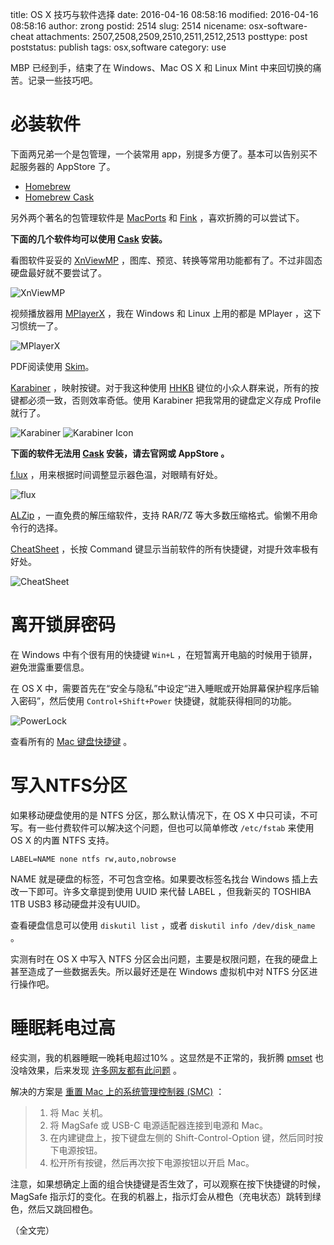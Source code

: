 title: OS X 技巧与软件选择
date: 2016-04-16 08:58:16
modified: 2016-04-16 08:58:16
author: zrong
postid: 2514
slug: 2514
nicename: osx-software-cheat
attachments: 2507,2508,2509,2510,2511,2512,2513
posttype: post
poststatus: publish
tags: osx,software
category: use

MBP 已经到手，结束了在 Windows、Mac OS X 和 Linux Mint 中来回切换的痛苦。记录一些技巧吧。

<!--more-->

# 必装软件

下面两兄弟一个是包管理，一个装常用 app，别提多方便了。基本可以告别买不起服务器的 AppStore 了。

- [Homebrew][1]
- [Homebrew Cask][2]

另外两个著名的包管理软件是 [MacPorts][4] 和 [Fink][5] ，喜欢折腾的可以尝试下。

**下面的几个软件均可以使用 [Cask][2] 安装。**

看图软件妥妥的 [XnViewMP][3] ，图库、预览、转换等常用功能都有了。不过非固态硬盘最好就不要尝试了。

![XnViewMP][52]

视频播放器用 [MPlayerX][6] ，我在 Windows 和 Linux 上用的都是 MPlayer ，这下习惯统一了。

![MPlayerX][53]

PDF阅读使用 [Skim][7]。

[Karabiner][11] ，映射按键。对于我这种使用 [HHKB][16] 键位的小众人群来说，所有的按键都必须一致，否则效率奇低。使用 Karabiner 把我常用的键盘定义存成 Profile 就行了。

![Karabiner][51]
![Karabiner Icon][55]

**下面的软件无法用 [Cask][2] 安装，请去官网或 AppStore 。**

[f.lux][8] ，用来根据时间调整显示器色温，对眼睛有好处。

![flux][54]

[ALZip][9] ，一直免费的解压缩软件，支持 RAR/7Z 等大多数压缩格式。偷懒不用命令行的选择。

[CheatSheet][10] ，长按 Command 键显示当前软件的所有快捷键，对提升效率极有好处。

![CheatSheet][56]

# 离开锁屏密码

在 Windows 中有个很有用的快捷键 `Win+L` ，在短暂离开电脑的时候用于锁屏，避免泄露重要信息。

在 OS X 中，需要首先在“安全与隐私”中设定“进入睡眠或开始屏幕保护程序后输入密码”，然后使用 `Control+Shift+Power` 快捷键，就能获得相同的功能。

![PowerLock][57]

查看所有的 [Mac 键盘快捷键][14] 。

# 写入NTFS分区

如果移动硬盘使用的是 NTFS 分区，那么默认情况下，在 OS X 中只可读，不可写。有一些付费软件可以解决这个问题，但也可以简单修改 `/etc/fstab` 来使用 OS X 的内置 NTFS 支持。

    LABEL=NAME none ntfs rw,auto,nobrowse

NAME 就是硬盘的标签，不可包含空格。如果要改标签名找台 Windows 插上去改一下即可。许多文章提到使用 UUID 来代替 LABEL ，但我新买的 TOSHIBA 1TB USB3 移动硬盘并没有UUID。

查看硬盘信息可以使用 `diskutil list` ，或者 `diskutil info /dev/disk_name` 。

实测有时在 OS X 中写入 NTFS 分区会出问题，主要是权限问题，在我的硬盘上甚至造成了一些数据丢失。所以最好还是在 Windows 虚拟机中对 NTFS 分区进行操作吧。

# 睡眠耗电过高

经实测，我的机器睡眠一晚耗电超过10% 。这显然是不正常的，我折腾 [pmset][15] 也没啥效果，后来发现 [许多网友都有此问题][12] 。

解决的方案是 [重置 Mac 上的系统管理控制器 (SMC)][13] ：

> 1. 将 Mac 关机。
> 2. 将 MagSafe 或 USB-C 电源适配器连接到电源和 Mac。
> 3. 在内建键盘上，按下键盘左侧的 Shift-Control-Option 键，然后同时按下电源按钮。
> 4. 松开所有按键，然后再次按下电源按钮以开启 Mac。

注意，如果想确定上面的组合快捷键是否生效了，可以观察在按下快捷键的时候，MagSafe 指示灯的变化。在我的机器上，指示灯会从橙色（充电状态）跳转到绿色，然后又跳回橙色。

（全文完）

[1]: http://brew.sh/
[2]: https://caskroom.github.io/
[3]: http://www.xnview.com/en/xnviewmp/
[4]: https://www.macports.org/
[5]: http://www.finkproject.org/
[6]: http://mplayerx.org/
[7]: http://skim-app.sourceforge.net/
[8]: https://justgetflux.com/
[9]: https://itunes.apple.com/cn/app/alzip/id450698556?mt=12
[10]: https://www.mediaatelier.com/CheatSheet/?lang=en
[11]: https://pqrs.org/osx/karabiner/
[12]: http://www.macx.cn/thread-2176715-1-3.html
[13]: https://support.apple.com/zh-cn/HT201295
[14]: https://support.apple.com/zh-cn/HT201236
[15]: https://developer.apple.com/library/mac/documentation/Darwin/Reference/ManPages/man1/pmset.1.html
[16]: http://zengrong.net/post/2344.htm

[51]: http://zengrong.net/wp-content/uploads/2016/04/karabiner.png
[52]: http://zengrong.net/wp-content/uploads/2016/04/xnviewmp.png
[53]: http://zengrong.net/wp-content/uploads/2016/04/mplayerx.png
[54]: http://zengrong.net/wp-content/uploads/2016/04/flux.png
[55]: http://zengrong.net/wp-content/uploads/2016/04/karabiner-icon.png
[56]: http://zengrong.net/wp-content/uploads/2016/04/cheatsheet.png
[57]: http://zengrong.net/wp-content/uploads/2016/04/powerlock.png

